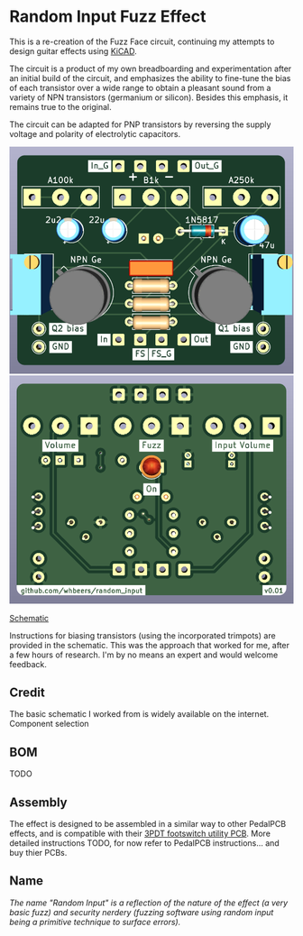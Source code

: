 # Random Input Fuzz Effect

This is a re-creation of the Fuzz Face circuit, continuing my attempts to design guitar effects using [KiCAD](https://www.kicad.org/).

The circuit is a product of my own breadboarding and experimentation after an initial build of the circuit, and emphasizes the ability to fine-tune the bias of each transistor over a wide range to obtain a pleasant sound from a variety of NPN transistors (germanium or silicon). Besides this emphasis, it remains true to the original.

The circuit can be adapted for PNP transistors by reversing the supply voltage and polarity of electrolytic capacitors.

![Front render](renders/front.png)
![Back render](renders/back.png)

[Schematic](hardware/RandomInput_schematic_v0.1.pdf)

Instructions for biasing transistors (using the incorporated trimpots) are provided in the schematic. This was the approach that worked for me, after a few hours of research. I'm by no means an expert and would welcome feedback.

## Credit
The basic schematic I worked from is widely available on the internet. Component selection 

## BOM

TODO

## Assembly

The effect is designed to be assembled in a similar way to other PedalPCB effects, and is compatible with their [3PDT footswitch utility PCB](https://www.pedalpcb.com/product/3pdt/). More detailed instructions TODO, for now refer to PedalPCB instructions... and buy thier PCBs.

## Name
*The name "Random Input" is a reflection of the nature of the effect (a very basic fuzz) and security nerdery (fuzzing software using random input being a primitive technique to surface errors).*
